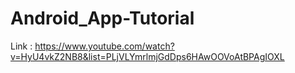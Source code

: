 # Android_App-Tutorial

Link : https://www.youtube.com/watch?v=HyU4vkZ2NB8&list=PLjVLYmrlmjGdDps6HAwOOVoAtBPAgIOXL

